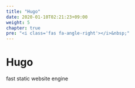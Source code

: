```yaml
---
title: "Hugo"
date: 2020-01-10T02:21:23+09:00
weight: 5
chapter: true
pre: "<i class='fas fa-angle-right'></i>&nbsp;"
---
```


# Hugo

fast static website engine